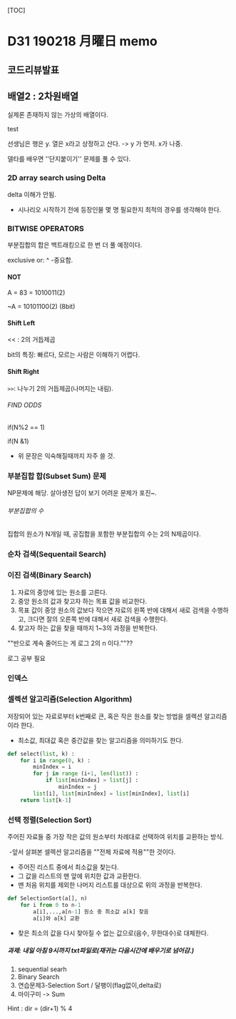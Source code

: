 [TOC]



# D31 190218 月曜日 memo

## 코드리뷰발표

## 배열2 : 2차원배열

실제론 존재하지 않는 가상의 배열이다.

test

선생님은 행은 y. 열은 x라고 상정하고 산다. -> y 가 먼저. x가 나중.

델타를 배우면 ''단지붙이기'' 문제를 풀 수 있다.

### 2D array search using Delta

delta 이해가 안됨.

* 시나리오 시작하기 전에 등장인물 몇 명 필요한지 최적의 경우를 생각해야 한다.

### BITWISE OPERATORS

부분집합의 합은 백트래킹으로 한 번 더 풀 예정이다.

exclusive or: ^ -중요함.

#### NOT

A = 83 = 1010011(2)

~A = 10101100(2) (8bit)

#### Shift Left

<< : 2의 거듭제곱 

bit의 특징: 빠르다, 모르는 사람은 이해하기 어렵다.

#### Shift Right

`>>`: 나누기 2의 거듭제곱(나머지는 내림).

###### FIND ODDS

if(N%2 == 1)

if(N &1)  

* 위 문장은 익숙해질때까지 자주 쓸 것.

### 부분집합 합(Subset Sum) 문제

NP문제에 해당. 살아생전 답이 보기 어려운 문제가 포진~.

###### 부분집합의 수 

집합의 원소가 N개일 때, 공집합을 포함한 부분집합의 수는 2의 N제곱이다.





### 순차 검색(Sequentail Search)



### 이진 검색(Binary Search)

1. 자료의 중앙에 있는 원소를 고른다.
2. 중앙 원소의 값과 찾고자 하는 목표 값을 비교한다.
3. 목표 값이 중앙 원소의 값보다 작으면 자료의 왼쪽 반에 대해서 새로 검색을 수행하고, 크다면 잘의 오른쪽 반에 대해서 새로 검색을 수행한다.
4. 찾고자 하는 값을 찾을 때까지 1~3의 과정을 반복한다.



""반으로 계속 줄어드는 게 로그 2의 n 이다.""??

로그 공부 필요



### 인덱스



### 셀렉션 알고리즘(Selection Algorithm)

저장되어 있는 자료로부터 k번째로 큰, 혹은 작은 원소를 찾는 방법을 셀렉션 알고리즘이라 한다.

* 최소값, 최대값 혹은 중간값을 찾는 알고리즘을 의미하기도 한다.

```python
def select(list, k) :
    for i in range(0, k) :
        minIndex = i
        for j in range (i+1, len(list)) :
            if list[minIndex] > list[j] :
                minIndex = j
        list[i], list[minIndex] = list[minIndex], list[i]
    return list[k-1]    
```



### 선택 정렬(Selection Sort)

주어진 자료들 중 가장 작은 값의 원소부터 차례대로 선택하여 위치를 교환하는 방식.

​	-앞서 살펴본 셀렉션 알고리즘을 ""전체 자료에 적용""한 것이다.

* 주어진 리스트 중에서 최소값을 찾는다.
* 그 값을 리스트의 맨 앞에 위치한 값과 교환한다.
* 맨 처음 위치를 제외한 나머지 리스트를 대상으로 위의 과정을 반복한다.

```python
def SelectionSort(a[], n)
	for i from 0 to n-1
		a[i],...,a[n-1] 원소 중 최소값 a[k] 찾음
        a[i]와 a[k] 교환        
```

* 찾은 최소의 값을 다시 찾아질 수 없는 값으로(음수, 무한대수)로 대체한다.

##### 과제: 내일 아침 9시까지 txt파일로(재귀는 다음시간에 배우기로 넘어감.)

1. sequential searh
2. Binary Search
3. 연습문제3-Selection Sort / 달팽이(flag없이,delta로)
4. 마이구미 -> Sum

Hint : dir = (dir+1) % 4